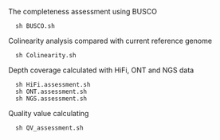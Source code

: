 The completeness assessment using BUSCO  
```
  sh BUSCO.sh
```
Colinearity analysis compared with current reference genome  
```
  sh Colinearity.sh
```
Depth coverage calculated with HiFi, ONT and NGS data  
```
  sh HiFi.assessment.sh
  sh ONT.assessment.sh
  sh NGS.assessment.sh
```
Quality value calculating  
```
  sh QV_assessment.sh
```
